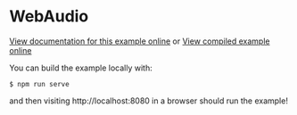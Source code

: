 # WebAudio

[View documentation for this example online][dox] or [View compiled example
online][compiled]

[compiled]: https://rustwasm.github.io/wasm-bindgen/exbuild/web-audio/
[dox]: https://rustwasm.github.io/docs/wasm-bindgen/examples/web-audio.html

You can build the example locally with:

```
$ npm run serve
```

and then visiting http://localhost:8080 in a browser should run the example!
